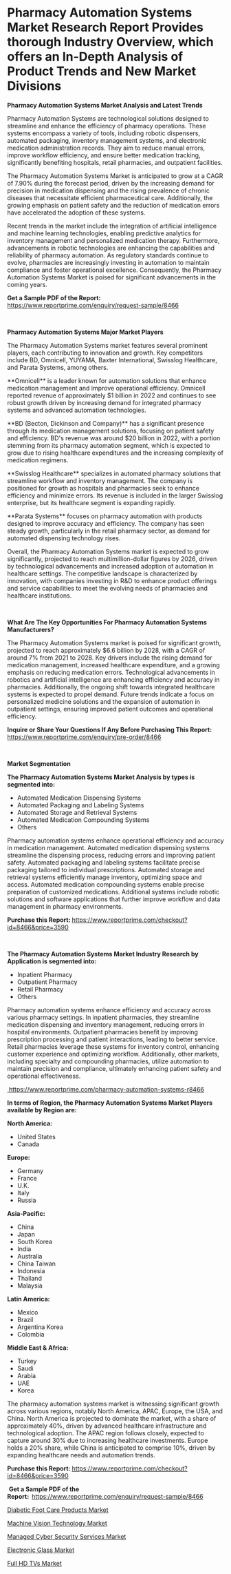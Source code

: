 <p><h1>Pharmacy Automation Systems Market Research Report Provides thorough Industry Overview, which offers an In-Depth Analysis of Product Trends and New Market Divisions</h1></p><p><strong>Pharmacy Automation Systems Market Analysis and Latest Trends</strong></p>
<p><p>Pharmacy Automation Systems are technological solutions designed to streamline and enhance the efficiency of pharmacy operations. These systems encompass a variety of tools, including robotic dispensers, automated packaging, inventory management systems, and electronic medication administration records. They aim to reduce manual errors, improve workflow efficiency, and ensure better medication tracking, significantly benefiting hospitals, retail pharmacies, and outpatient facilities.</p><p>The Pharmacy Automation Systems Market is anticipated to grow at a CAGR of 7.90% during the forecast period, driven by the increasing demand for precision in medication dispensing and the rising prevalence of chronic diseases that necessitate efficient pharmaceutical care. Additionally, the growing emphasis on patient safety and the reduction of medication errors have accelerated the adoption of these systems. </p><p>Recent trends in the market include the integration of artificial intelligence and machine learning technologies, enabling predictive analytics for inventory management and personalized medication therapy. Furthermore, advancements in robotic technologies are enhancing the capabilities and reliability of pharmacy automation. As regulatory standards continue to evolve, pharmacies are increasingly investing in automation to maintain compliance and foster operational excellence. Consequently, the Pharmacy Automation Systems Market is poised for significant advancements in the coming years.</p></p>
<p><strong>Get a Sample PDF of the Report:&nbsp;</strong> <a href="https://www.reportprime.com/enquiry/request-sample/8466?utm_campaign=1103&utm_medium=2&utm_source=Github&utm_content=ia&utm_term=16112024&utm_id=pharmacy-automation-systems">https://www.reportprime.com/enquiry/request-sample/8466</a></p>
<p>&nbsp;</p>
<p><strong>Pharmacy Automation Systems Major Market Players</strong></p>
<p><p>The Pharmacy Automation Systems market features several prominent players, each contributing to innovation and growth. Key competitors include BD, Omnicell, YUYAMA, Baxter International, Swisslog Healthcare, and Parata Systems, among others.</p><p>**Omnicell** is a leader known for automation solutions that enhance medication management and improve operational efficiency. Omnicell reported revenue of approximately $1 billion in 2022 and continues to see robust growth driven by increasing demand for integrated pharmacy systems and advanced automation technologies.</p><p>**BD (Becton, Dickinson and Company)** has a significant presence through its medication management solutions, focusing on patient safety and efficiency. BD's revenue was around $20 billion in 2022, with a portion stemming from its pharmacy automation segment, which is expected to grow due to rising healthcare expenditures and the increasing complexity of medication regimens.</p><p>**Swisslog Healthcare** specializes in automated pharmacy solutions that streamline workflow and inventory management. The company is positioned for growth as hospitals and pharmacies seek to enhance efficiency and minimize errors. Its revenue is included in the larger Swisslog enterprise, but its healthcare segment is expanding rapidly.</p><p>**Parata Systems** focuses on pharmacy automation with products designed to improve accuracy and efficiency. The company has seen steady growth, particularly in the retail pharmacy sector, as demand for automated dispensing technology rises.</p><p>Overall, the Pharmacy Automation Systems market is expected to grow significantly, projected to reach multimillion-dollar figures by 2026, driven by technological advancements and increased adoption of automation in healthcare settings. The competitive landscape is characterized by innovation, with companies investing in R&D to enhance product offerings and service capabilities to meet the evolving needs of pharmacies and healthcare institutions.</p></p>
<p>&nbsp;</p>
<p><strong>What Are The Key Opportunities For Pharmacy Automation Systems Manufacturers?</strong></p>
<p><p>The Pharmacy Automation Systems market is poised for significant growth, projected to reach approximately $6.6 billion by 2028, with a CAGR of around 7% from 2021 to 2028. Key drivers include the rising demand for medication management, increased healthcare expenditure, and a growing emphasis on reducing medication errors. Technological advancements in robotics and artificial intelligence are enhancing efficiency and accuracy in pharmacies. Additionally, the ongoing shift towards integrated healthcare systems is expected to propel demand. Future trends indicate a focus on personalized medicine solutions and the expansion of automation in outpatient settings, ensuring improved patient outcomes and operational efficiency.</p></p>
<p><strong>Inquire or Share Your Questions If Any Before Purchasing This Report:</strong> <a href="https://www.reportprime.com/enquiry/pre-order/8466?utm_campaign=1103&utm_medium=2&utm_source=Github&utm_content=ia&utm_term=16112024&utm_id=pharmacy-automation-systems">https://www.reportprime.com/enquiry/pre-order/8466</a></p>
<p>&nbsp;</p>
<p><strong>Market Segmentation</strong></p>
<p><strong>The Pharmacy Automation Systems Market Analysis by types is segmented into:</strong></p>
<p><ul><li>Automated Medication Dispensing Systems</li><li>Automated Packaging and Labeling Systems</li><li>Automated Storage and Retrieval Systems</li><li>Automated Medication Compounding Systems</li><li>Others</li></ul></p>
<p><p>Pharmacy automation systems enhance operational efficiency and accuracy in medication management. Automated medication dispensing systems streamline the dispensing process, reducing errors and improving patient safety. Automated packaging and labeling systems facilitate precise packaging tailored to individual prescriptions. Automated storage and retrieval systems efficiently manage inventory, optimizing space and access. Automated medication compounding systems enable precise preparation of customized medications. Additional systems include robotic solutions and software applications that further improve workflow and data management in pharmacy environments.</p></p>
<p><strong>Purchase this Report:&nbsp;</strong><a href="https://www.reportprime.com/checkout?id=8466&price=3590&utm_campaign=1103&utm_medium=2&utm_source=Github&utm_content=ia&utm_term=16112024&utm_id=pharmacy-automation-systems">https://www.reportprime.com/checkout?id=8466&price=3590</a></p>
<p>&nbsp;</p>
<p><strong>The Pharmacy Automation Systems Market Industry Research by Application is segmented into:</strong></p>
<p><ul><li>Inpatient Pharmacy</li><li>Outpatient Pharmacy</li><li>Retail Pharmacy</li><li>Others</li></ul></p>
<p><p>Pharmacy automation systems enhance efficiency and accuracy across various pharmacy settings. In inpatient pharmacies, they streamline medication dispensing and inventory management, reducing errors in hospital environments. Outpatient pharmacies benefit by improving prescription processing and patient interactions, leading to better service. Retail pharmacies leverage these systems for inventory control, enhancing customer experience and optimizing workflow. Additionally, other markets, including specialty and compounding pharmacies, utilize automation to maintain precision and compliance, ultimately enhancing patient safety and operational effectiveness.</p></p>
<p><a href="https://www.reportprime.com/pharmacy-automation-systems-r8466?utm_campaign=1103&utm_medium=2&utm_source=Github&utm_content=ia&utm_term=16112024&utm_id=pharmacy-automation-systems">&nbsp;https://www.reportprime.com/pharmacy-automation-systems-r8466</a></p>
<p><strong>In terms of Region, the Pharmacy Automation Systems Market Players available by Region are:</strong></p>
<p>
    <p> <strong> North America: </strong>
        <ul>
            <li>United States</li>
            <li>Canada</li>
        </ul>
        </p> 
    <p> <strong> Europe: </strong>
        <ul>
            <li>Germany</li>
            <li>France</li>
            <li>U.K.</li>
            <li>Italy</li>
            <li>Russia</li>
        </ul>
        </p> 
    <p> <strong> Asia-Pacific: </strong>
        <ul>
            <li>China</li>
            <li>Japan</li>
            <li>South Korea</li>
            <li>India</li>
            <li>Australia</li>
            <li>China Taiwan</li>
            <li>Indonesia</li>
            <li>Thailand</li>
            <li>Malaysia</li>
        </ul>
        </p> 
    <p> <strong> Latin America: </strong>
        <ul>
            <li>Mexico</li>
            <li>Brazil</li>
            <li>Argentina Korea</li>
            <li>Colombia</li>
        </ul>
        </p> 
    <p> <strong> Middle East & Africa: </strong>
        <ul>
            <li>Turkey</li>
            <li>Saudi</li>
            <li>Arabia</li>
            <li>UAE</li>
            <li>Korea</li>
        </ul>
    </p>
    </p>
<p><p>The pharmacy automation systems market is witnessing significant growth across various regions, notably North America, APAC, Europe, the USA, and China. North America is projected to dominate the market, with a share of approximately 40%, driven by advanced healthcare infrastructure and technological adoption. The APAC region follows closely, expected to capture around 30% due to increasing healthcare investments. Europe holds a 20% share, while China is anticipated to comprise 10%, driven by expanding healthcare needs and automation trends.</p></p>
<p><strong>Purchase this Report: </strong><a href="https://www.reportprime.com/checkout?id=8466&price=3590&utm_campaign=1103&utm_medium=2&utm_source=Github&utm_content=ia&utm_term=16112024&utm_id=pharmacy-automation-systems">https://www.reportprime.com/checkout?id=8466&price=3590</a></p>
<p>&nbsp;<strong>Get a Sample PDF of the Report:&nbsp;&nbsp;</strong><a href="https://www.reportprime.com/enquiry/request-sample/8466?utm_campaign=1103&utm_medium=2&utm_source=Github&utm_content=ia&utm_term=16112024&utm_id=pharmacy-automation-systems">https://www.reportprime.com/enquiry/request-sample/8466</a></p>
<p><strong></strong></p>
<p><p><a href="https://github.com/gdfhhhj/Market-Research-Report-List-6/blob/main/diabetic-foot-care-products-market.md?utm_campaign=1103&utm_medium=2&utm_source=Github&utm_content=ia&utm_term=16112024&utm_id=pharmacy-automation-systems">Diabetic Foot Care Products Market</a></p><p><a href="https://issuu.com/reportprime-2/docs/machine-vision-technology-market-si_ba8445510684d7?utm_campaign=1103&utm_medium=2&utm_source=Github&utm_content=ia&utm_term=16112024&utm_id=pharmacy-automation-systems">Machine Vision Technology Market</a></p><p><a href="https://issuu.com/reportprime-2/docs/managed-cyber-security-services-mar_8622486ff8b720?utm_campaign=1103&utm_medium=2&utm_source=Github&utm_content=ia&utm_term=16112024&utm_id=pharmacy-automation-systems">Managed Cyber Security Services Market</a></p><p><a href="https://www.linkedin.com/pulse/electronic-glass-market-overview-global-trends-future-prospects-flhjc?utm_campaign=1103&utm_medium=2&utm_source=Github&utm_content=ia&utm_term=16112024&utm_id=pharmacy-automation-systems">Electronic Glass Market</a></p><p><a href="https://www.linkedin.com/pulse/full-hd-tvs-market-trends-growth-outlook-2024-2031-entrepulse-yh1rf?utm_campaign=1103&utm_medium=2&utm_source=Github&utm_content=ia&utm_term=16112024&utm_id=pharmacy-automation-systems">Full HD TVs Market</a></p></p>